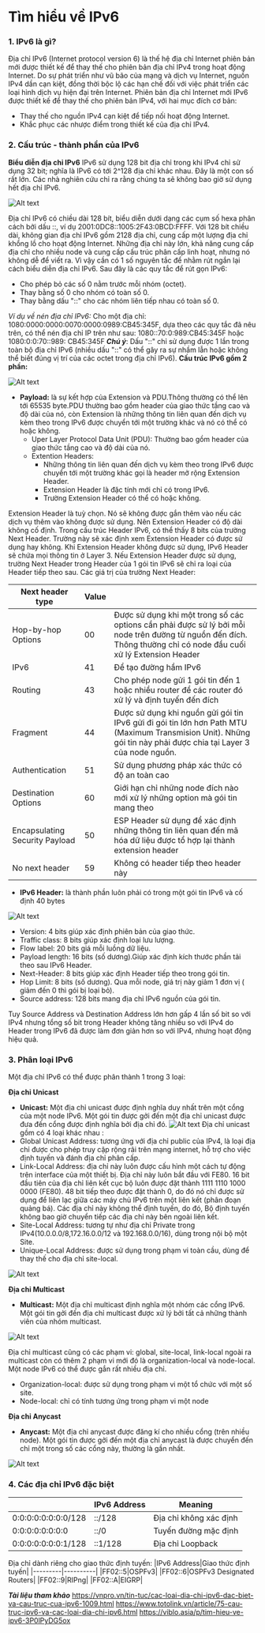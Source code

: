 # Tìm hiểu về IPv6
### 1. IPv6 là gì?

Địa chỉ IPv6 (Internet protocol version 6) là thế hệ địa chỉ Internet phiên bản mới được thiết kế để thay thế cho phiên bản địa chỉ IPv4 trong hoạt động Internet.
Do sự phát triển như vũ bão của mạng và dịch vụ Internet, nguồn IPv4 dần cạn kiệt, đồng thời bộc lộ các hạn chế đối với việc phát triển các loại hình dịch vụ hiện đại trên Internet. Phiên bản địa chỉ Internet mới IPv6 được thiết kế để thay thế cho phiên bản IPv4, với hai mục đích cơ bản:
- Thay thế cho nguồn IPv4 cạn kiệt để tiếp nối hoạt động Internet.
- Khắc phục các nhược điểm trong thiết kế của địa chỉ IPv4.

### 2. Cấu trúc - thành phần của IPv6
__Biểu diễn địa chỉ IPv6__
IPv6 sử dụng 128 bit địa chỉ trong khi IPv4 chỉ sử dụng 32 bit; nghĩa là IPv6 có tới 2^128 địa chỉ khác nhau. Đây là một con số rất lớn. Các nhà nghiên cứu chỉ ra rằng chúng ta sẽ không bao giờ sử dụng hết địa chỉ IPv6.

![Alt text](../Images/CautrucIPv6.png)

Địa chỉ IPv6 có chiều dài 128 bít, biểu diễn dưới dạng các cụm số hexa phân cách bởi dấu ::, 
ví dụ 2001:0DC8::1005:2F43:0BCD:FFFF. Với 128 bít chiều dài, không gian địa chỉ IPv6 gồm 2128 địa chỉ, cung cấp một lượng địa chỉ khổng lồ cho hoạt động Internet.
Những địa chỉ này lớn, khả năng cung cấp địa chỉ cho nhiều node và cung cấp cấu trúc phân cấp linh hoạt, nhưng nó không dễ để viết ra. Vì vậy cần có 1 số nguyên tắc để nhằm rút ngắn lại cách biểu diễn địa chỉ IPv6. Sau đây là các quy tắc để rút gọn IPv6:
- Cho phép bỏ các số 0 nằm trước mỗi nhóm (octet).
- Thay bằng số 0 cho nhóm có toàn số 0.
- Thay bằng dấu "::" cho các nhóm liên tiếp nhau có toàn số 0.

_Ví dụ về nén địa chỉ IPv6:_ Cho một địa chỉ: 1080:0000:0000:0070:0000:0989:CB45:345F, dựa theo các quy tắc đã nêu trên, có thể nén địa chỉ IP trên như sau: 1080::70:0:989:CB45:345F hoặc 1080:0:0:70::989: CB45:345F
___Chú ý___: Dấu "::" chỉ sử dụng được 1 lần trong toàn bộ địa chỉ IPv6 (nhiều dấu "::" có thể gây ra sự nhầm lẫn hoặc không thể biết đúng vị trí của các octet trong địa chỉ IPv6).
__Cấu trúc IPv6 gồm 2 phần:__

![Alt text](../Images/Cautruc.png)
- __Payload:__ là sự kết hợp của Extension và PDU.Thông thường có thể lên tới 65535 byte.PDU thường bao gồm header của giao thức tầng cao và độ dài của nó, còn Extension là những thông tin liên quan đến dịch vụ kèm theo trong IPv6 được chuyển tới một trường khác và nó có thể có hoặc không.
  - Uper Layer Protocol Data Unit (PDU): Thường bao gồm header của giao thức tầng cao và độ dài của nó.
  - Extention Headers:
    - Những thông tin liên quan đến dịch vụ kèm theo trong IPv6 được chuyển tới một trường khác gọi là header mở rộng Extension Header.
    - Extension Header là đặc tính mới chỉ có trong IPv6.
    - Trường Extension Header có thể có hoặc không.

Extension Header là tuỳ chọn. Nó sẽ không được gắn thêm vào nếu các dịch vụ thêm vào không được sử dụng. Nên Extension Header có độ dài không cố định. Trong cấu trúc Header IPv6, có thể thấy 8 bits của trường Next Header. Trường này sẽ xác định xem Extension Header có được sử dụng hay không. Khi Extension Header không được sử dụng, IPv6 Header sẽ chứa mọi thông tin ở Layer 3. Nếu Extension Header được sử dụng, trường Next Header trong Header của 1 gói tin IPv6 sẽ chỉ ra loại của Header tiếp theo sau. Các giá trị của trường Next Header:

|Next header type|Value| |
|----------|----------|----------|
|Hop-by-hop Options|00| Được sử dụng khi một trong số các options cần phải được sử lý bởi mỗi node trên đường từ nguồn đến đích. Thông thường chỉ có node đầu cuối xử lý Extension Header|
|IPv6|41|Để tạo đường hầm IPv6|
|Routing|43| Cho phép node gửi 1 gói tin đến 1 hoặc nhiều router để các router đó xử lý và định tuyến đến đích|
|Fragment|44|Được sử dụng khi nguồn gửi gói tin IPv6 gửi đi gói tin lớn hơn Path MTU (Maximum Transmision Unit). Những gói tin này phải được chia tại Layer 3 của node nguồn.|
|Authentication|51|Sử dụng phương pháp xác thức có độ an toàn cao|
|Destination Options|60|Giới hạn chỉ những node đích nào mới xử lý những option mà gói tin mang theo|
|Encapsulating Security Payload|50|ESP Header sử dụng để xác định những thông tin liên quan đến mã hóa dữ liệu được tổ hợp lại thành extension header|
|No next header|59|Không có header tiếp theo header này| 

- __IPv6 Header:__ là thành phần luôn phải có trong một gói tin IPv6 và cố định 40 bytes
  
![Alt text](../Images/IPv6header.png)
  - Version: 4 bits giúp xác định phiên bản của giao thức.
  - Traffic class: 8 bits giúp xác định loại lưu lượng.
  - Flow label: 20 bits giá mỗi luồng dữ liệu.
  - Payload length: 16 bits (số dương).Giúp xác định kích thước phần tải theo sau IPv6 Header.
  - Next-Header: 8 bits giúp xác định Header tiếp theo trong gói  tin.
  - Hop Limit: 8 bits (số dương). Qua mỗi node, giá trị này giảm 1 đơn vị ( giảm đến 0 thì gói bị loại bỏ).
  - Source address: 128 bits mang địa chỉ IPv6 nguồn của gói tin.
  
Tuy Source Address và Destination Address lớn hơn gấp 4 lần số bit so với IPv4 nhưng tổng số bit trong Header không tăng nhiều so với IPv4 do Header trong IPv6 đã được làm đơn giản hơn so với IPv4, nhưng hoạt động hiệu quả.
### 3. Phân loại IPv6

Một địa chỉ IPv6 có thể được phân thành 1 trong 3 loại:

__Địa chỉ Unicast__
- __Unicast:__ Một địa chỉ unicast được định nghĩa duy nhất trên một cổng của một node IPv6. Một gói tin được gởi đến một địa chỉ unicast được đưa đến cổng được định nghĩa bởi địa chỉ đó.
![Alt text](../Images/Diachiunicast.png)
Địa chỉ unicast gồm có 4 loại khác nhau :
- Global Unicast Address: tương ứng với địa chỉ public của IPv4, là loại địa chỉ được cho phép truy cập rộng rãi trên mạng internet, hỗ trợ cho việc định tuyến và đánh địa chỉ phân cấp.
- Link-Local Address: địa chỉ này luôn được cấu hình một cách tự động trên interface của một thiết bị. Địa chỉ này luôn bắt đầu với FE80. 16 bit đầu tiên của địa chỉ liên kết cục bộ luôn được đặt thành 1111 1110 1000 0000 (FE80). 48 bit tiếp theo được đặt thành 0, do đó nó chỉ được sử dụng để liên lạc giữa các máy chủ IPv6 trên một liên kết (phân đoạn quảng bá). Các địa chỉ này không thể định tuyến, do đó, Bộ định tuyến không bao giờ chuyển tiếp các địa chỉ này bên ngoài liên kết.
- Site-Local Address: tương tự như địa chỉ Private trong IPv4(10.0.0.0/8,172.16.0.0/12 và 192.168.0.0/16), dùng trong nội bộ một Site.
- Unique-Local Address: được sử dụng trong phạm vi toàn cầu, dùng để thay thế cho địa chỉ site-local.

![Alt text](../Images/Unicast.png)

__Địa chỉ Multicast__
- __Multicast:__ Một địa chỉ multicast định nghĩa một nhóm các cổng IPv6. Một gói tin gởi đến địa chỉ multicast được xử lý bởi tất cả những thành viên của nhóm multicast.
  
![Alt text](../Images/multicast.png)

Địa chỉ multicast cũng có các phạm vi: global, site-local, link-local ngoài ra multicast còn có thêm 2 phạm vi mới đó là organization-local và node-local. Một node IPv6 có thể được gắn rất nhiều địa chỉ.
- Organization-local: được sử dụng trong phạm vi một tổ chức với một số site.
- Node-local: chỉ có tính tương ứng trong phạm vi một node

__Địa chỉ Anycast__
- __Anycast:__ Một địa chỉ anycast được đăng kí cho nhiều cổng (trên nhiều node). Một gói tin được gởi đến một địa chỉ anycast là được chuyển đến chỉ một trong số các cổng này, thường là gần nhất.

![Alt text](../Images/Anycast.png)

### 4. Các địa chỉ IPv6 đặc biệt 

|  |IPv6 Address|Meaning|
|------|------|-------|
|0:0:0:0:0:0:0:0/128|::/128|Địa chỉ không xác định|
|0:0:0:0:0:0:0:0|::/0|Tuyến đường mặc định|
|0:0:0:0:0:0:0:1/128|::1/128|Địa chỉ Loopback|

Địa chỉ dành riêng cho giao thức định tuyến:
|IPv6 Address|Giao thức định tuyến|
|---------|----------|
|FF02::5|OSPFv3|
|FF02::6|OSPFv3 Designated Routers|
|FF02::9|RIPng|
|FF02::A|EIGRP|

___Tài liệu tham khảo___
https://vnpro.vn/tin-tuc/cac-loai-dia-chi-ipv6-dac-biet-va-cau-truc-cua-ipv6-1009.html
https://www.totolink.vn/article/75-cau-truc-ipv6-va-cac-loai-dia-chi-ipv6.html
https://viblo.asia/p/tim-hieu-ve-ipv6-3P0lPyDG5ox

